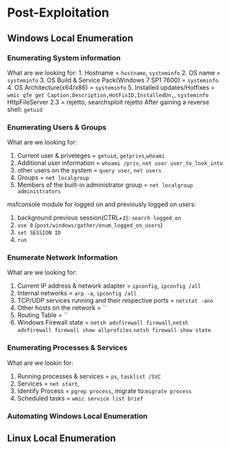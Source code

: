 # Post-Exploitation
## Windows Local Enumeration

### Enumerating System information
What are we looking for:
        1. Hostname = `hostname`, `systeminfo`
        2. OS name = `systeminfo`
        3. OS Build & Service Pack(Windows 7 SP1 7600) = `systeminfo`
        4. OS Architecture(x64/x86) = `systeminfo`
        5. Installed updates/Hotfixes = `wmic qfe get Caption,Description,HotFixID,InstalledOn,`, `systeminfo`
HttpFileServer 2.3 = rejetto, searchsploit rejetto
After gaining a reverse shell: `getuid`

### Enumerating Users & Groups
What are we looking for:
1. Current user & priveleges = `getuid`, `getprivs`,`whoami`
2. Additional user information = `whoami /priv`, `net user user_to_look_into`
3. other users on the system = `query user`, `net users`
4. Groups = `net localgroup`
5. Members of the built-in administrator group = `net localgroup administrators`
   
msfconsole module for logged on and previously logged on users:
1. background previous session(CTRL+z): `search logged_on`
2. `use 0` (`post/windows/gather/enum_logged_on_users`)
3.  `set SESSION ID`
4.  `run`
    
### Enumerate Network Information
What are we looking for:
1. Current IP address & network adapter = `ipconfig`, `ipconfig /all`
2. Internal networks = `arp -a`, `ipconfig /all`
3. TCP/UDP services running and their respective ports = `netstat -ano`
4. Other hosts on the network = ``
5. Routing Table = ``
6. Windows Firewall state = `netsh advfirewall firewall`,`netsh advfirewall firewall show allprofiles` `netsh firewall show state`

### Enumerating Processes & Services
What are we lookin for:
1. Running processes & services = `ps`, `tasklist /SVC`
2. Services = `net start`, 
3. Identify Process = `pgrep process`, migrate to:`migrate process`
4. Scheduled tasks = `wmic service list brief`

 ### Automating Windows Local Enumeration
 
## Linux Local Enumeration 